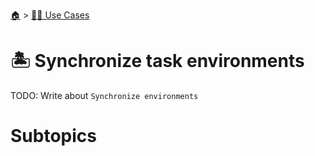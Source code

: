 <!--startTocHeader-->
[🏠](../README.md) > [👷🏽 Use Cases](README.md)
# 🏝️ Synchronize task environments
<!--endTocHeader-->

TODO: Write about `Synchronize environments`

# Subtopics
<!--startTocSubtopic-->
<!--endTocSubtopic-->